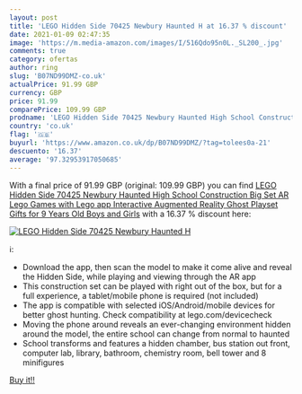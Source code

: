 ```yaml
---
layout: post
title: 'LEGO Hidden Side 70425 Newbury Haunted H at 16.37 % discount'
date: 2021-01-09 02:47:35
image: 'https://m.media-amazon.com/images/I/516Qdo95n0L._SL200_.jpg'
comments: true
category: ofertas
author: ring
slug: 'B07ND99DMZ-co.uk'
actualPrice: 91.99 GBP
currency: GBP
price: 91.99
comparePrice: 109.99 GBP
prodname: 'LEGO Hidden Side 70425 Newbury Haunted High School Construction Big Set  AR Lego Games with Lego app  Interactive Augmented Reality Ghost Playset  Gifts for 9 Years Old Boys and Girls'
country: 'co.uk'
flag: '🇬🇧'
buyurl: 'https://www.amazon.co.uk/dp/B07ND99DMZ/?tag=tolees0a-21'
descuento: '16.37'
average: '97.32953917050685'
---
```


With a final price of 91.99 GBP (original: 109.99 GBP) you can find [LEGO Hidden Side 70425 Newbury Haunted High School Construction Big Set  AR Lego Games with Lego app  Interactive Augmented Reality Ghost Playset  Gifts for 9 Years Old Boys and Girls](https://www.amazon.co.uk/dp/B07ND99DMZ/?tag=tolees0a-21) with a  16.37 % discount here:

[![LEGO Hidden Side 70425 Newbury Haunted H](https://m.media-amazon.com/images/I/516Qdo95n0L._SL200_.jpg)](https://www.amazon.co.uk/dp/B07ND99DMZ/?tag=tolees0a-21)

ℹ️:

- Download the app, then scan the model to make it come alive and reveal the Hidden Side, while playing and viewing through the AR app
- This construction set can be played with right out of the box, but for a full experience, a tablet/mobile phone is required (not included)
- The app is compatible with selected iOS/Android/mobile devices for better ghost hunting. Check compatibility at lego.com/devicecheck
- Moving the phone around reveals an ever-changing environment hidden around the model, the entire school can change from normal to haunted
- School transforms and features a hidden chamber, bus station out front, computer lab, library, bathroom, chemistry room, bell tower and 8 minifigures

[Buy it!!](https://www.amazon.co.uk/dp/B07ND99DMZ/?tag=tolees0a-21)
